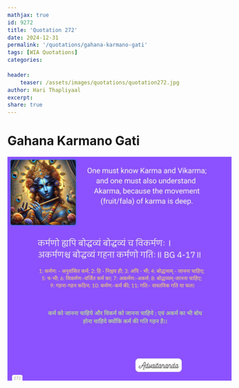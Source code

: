 ```yaml
---
mathjax: true
id: 9272
title: 'Quotation 272'
date: 2024-12-31
permalink: '/quotations/gahana-karmano-gati'
tags: [WIA Quotations] 
categories: 

header:
    teaser: /assets/images/quotations/quotation272.jpg
author: Hari Thapliyaal 
excerpt:
share: true 
---
```


# Gahana Karmano Gati

![Tree and Human](/assets/images/quotations/quotation272.jpg)
